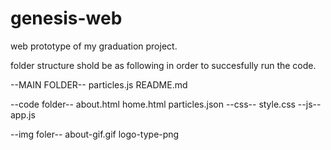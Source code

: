 # genesis-web
web prototype of my graduation project.

folder structure shold be as following in order to succesfully run the code.

--MAIN FOLDER--
particles.js
README.md

  --code folder--
  about.html
  home.html
  particles.json
    --css--
    style.css
    --js--
    app.js
    
  --img foler--
  about-gif.gif
  logo-type-png
  
